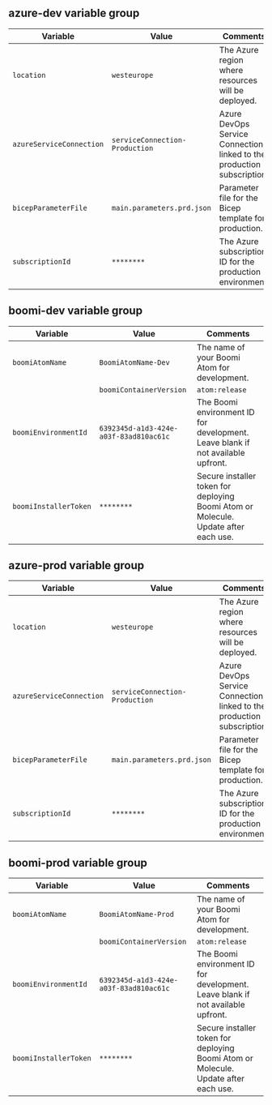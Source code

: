 ## azure-dev variable group
| **Variable**                | **Value**                                    | **Comments**                                   |
|-----------------------------|----------------------------------------------|-----------------------------------------------|
| `location`       | `westeurope`                                | The Azure region where resources will be deployed. |
| `azureServiceConnection`    | `serviceConnection-Production`              | Azure DevOps Service Connection linked to the production subscription. |
| `bicepParameterFile`        | `main.parameters.prd.json`                  | Parameter file for the Bicep template for production. |
| `subscriptionId`            | `********`                                  | The Azure subscription ID for the production environment. |

## boomi-dev variable group
| **Variable**                | **Value**                                    | **Comments**                                   |
|-----------------------------|----------------------------------------------|-----------------------------------------------|
| `boomiAtomName`             | `BoomiAtomName-Dev`                         | The name of your Boomi Atom for development.  |
|| `boomiContainerVersion`     | `atom:release`                              | The version of the Boomi Atom or Molecule container. Use `molecule:release` for Molecule. |
| `boomiEnvironmentId`        | `6392345d-a1d3-424e-a03f-83ad810ac61c`      | The Boomi environment ID for development. Leave blank if not available upfront. |
| `boomiInstallerToken`       | `********`                                  | Secure installer token for deploying Boomi Atom or Molecule. Update after each use. |

## azure-prod variable group
| **Variable**                | **Value**                                    | **Comments**                                   |
|-----------------------------|----------------------------------------------|-----------------------------------------------|
| `location`       | `westeurope`                                | The Azure region where resources will be deployed. |
| `azureServiceConnection`    | `serviceConnection-Production`              | Azure DevOps Service Connection linked to the production subscription. |
| `bicepParameterFile`        | `main.parameters.prd.json`                  | Parameter file for the Bicep template for production. |
| `subscriptionId`            | `********`                                  | The Azure subscription ID for the production environment. |


## boomi-prod variable group
| **Variable**                | **Value**                                    | **Comments**                                   |
|-----------------------------|----------------------------------------------|-----------------------------------------------|
| `boomiAtomName`             | `BoomiAtomName-Prod`                         | The name of your Boomi Atom for development.  |
|| `boomiContainerVersion`     | `atom:release`                              | The version of the Boomi Atom or Molecule container. Use `molecule:release` for Molecule. |
| `boomiEnvironmentId`        | `6392345d-a1d3-424e-a03f-83ad810ac61c`      | The Boomi environment ID for development. Leave blank if not available upfront. |
| `boomiInstallerToken`       | `********`                                  | Secure installer token for deploying Boomi Atom or Molecule. Update after each use. |
